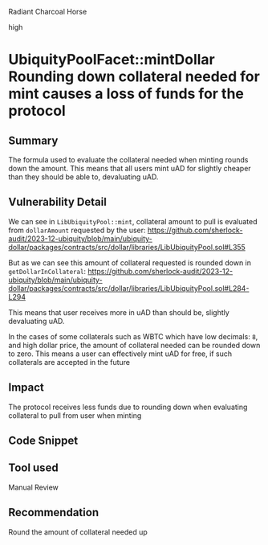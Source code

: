 Radiant Charcoal Horse

high

# UbiquityPoolFacet::mintDollar Rounding down collateral needed for mint causes a loss of funds for the protocol

## Summary
The formula used to evaluate the collateral needed when minting rounds down the amount. This means that all users mint uAD for slightly cheaper than they should be able to, devaluating uAD. 

## Vulnerability Detail
We can see in `LibUbiquityPool::mint`, collateral amount to pull is evaluated from `dollarAmount` requested by the user:
https://github.com/sherlock-audit/2023-12-ubiquity/blob/main/ubiquity-dollar/packages/contracts/src/dollar/libraries/LibUbiquityPool.sol#L355

But as we can see this amount of collateral requested is rounded down in `getDollarInCollateral`:
https://github.com/sherlock-audit/2023-12-ubiquity/blob/main/ubiquity-dollar/packages/contracts/src/dollar/libraries/LibUbiquityPool.sol#L284-L294

This means that user receives more in uAD than should be, slightly devaluating uAD.

In the cases of some collaterals such as WBTC which have low decimals: `8`, and high dollar price, the amount of collateral needed can be rounded down to zero. This means a user can effectively mint uAD for free, if such collaterals are accepted in the future

## Impact
The protocol receives less funds due to rounding down when evaluating collateral to pull from user when minting

## Code Snippet

## Tool used

Manual Review

## Recommendation
Round the amount of collateral needed up